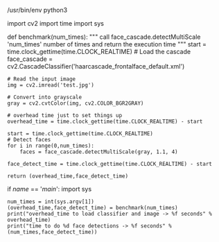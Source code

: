 /usr/bin/env python3

import cv2
import time
import sys

def benchmark(num_times):
    """
    call face_cascade.detectMultiScale 'num_times' number of times 
    and return the execution time
    """
    start = time.clock_gettime(time.CLOCK_REALTIME)
    # Load the cascade
    face_cascade = cv2.CascadeClassifier('haarcascade_frontalface_default.xml')

    # Read the input image
    img = cv2.imread('test.jpg')

    # Convert into grayscale
    gray = cv2.cvtColor(img, cv2.COLOR_BGR2GRAY)

    # overhead time just to set things up
    overhead_time = time.clock_gettime(time.CLOCK_REALTIME) - start

    start = time.clock_gettime(time.CLOCK_REALTIME)
    # Detect faces
    for i in range(0,num_times): 
        faces = face_cascade.detectMultiScale(gray, 1.1, 4)

    face_detect_time = time.clock_gettime(time.CLOCK_REALTIME) - start

    return (overhead_time,face_detect_time)

if _name_ == '_main_':
    import sys

    num_times = int(sys.argv[1])
    (overhead_time,face_detect_time) = benchmark(num_times)
    print("overhead_time to load classifier and image -> %f seconds" % overhead_time)
    print("time to do %d face detections -> %f seconds" % (num_times,face_detect_time))
